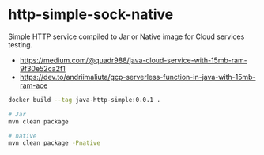 # http-simple-sock-native
Simple HTTP service compiled to Jar or Native image for Cloud services testing.

- https://medium.com/@quadr988/java-cloud-service-with-15mb-ram-9f30e52ca2f1
- https://dev.to/andriimaliuta/gcp-serverless-function-in-java-with-15mb-ram-ace

```bash
docker build --tag java-http-simple:0.0.1 .
```

```bash
# Jar
mvn clean package

# native
mvn clean package -Pnative
```

